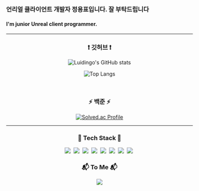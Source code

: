 ### 언리얼 클라이언트 개발자 정용표입니다. 잘 부탁드립니다 <br>
#### I'm junior Unreal client programmer. 

---
<div align="center">
  
</div>
<h3 align="center">❗ 깃허브 ❗</h3>
<div align="center">
  
  ![Luidingo's GitHub stats](https://github-readme-stats.vercel.app/api?username=Luidingo&show_icons=true&theme=dark)
</div>
<div align="center">
  
![Top Langs](https://github-readme-stats.vercel.app/api/top-langs/?username=Luidingo&layout=compact&theme=Darcula)
</div>
<br>

<h3 align="center">⚡ 백준 ⚡</h3>
<div align="center">
  
[![Solved.ac Profile](http://mazassumnida.wtf/api/generate_badge?boj=bobossjung)](https://solved.ac/bobossjung)
</div>

---
<h3 align="center">🔧 Tech Stack 🔨</h3>
<p align="center">
  <img src="https://img.shields.io/badge/C++-00599C?style=for-the-badge&logo=C%2B%2B&logoColor=white"/></a>&nbsp 
  <img src="https://img.shields.io/badge/Unreal Engine-0E1128?style=for-the-badge&logo=unrealengine&logoColor=white"/></a>&nbsp
  <img src="https://img.shields.io/badge/C Sharp-239120?style=for-the-badge&logo=csharp&logoColor=white"/></a>&nbsp 
  <img src="https://img.shields.io/badge/Unity-FFFFFF?style=for-the-badge&logo=unity&logoColor=black"/></a>&nbsp
  <img src="https://img.shields.io/badge/Javascript-ffb13b?style=for-the-badge&logo=javascript&logoColor=white"/></a>&nbsp 
  <img src="https://img.shields.io/badge/Java-007396?style=for-the-badge&logo=eclipseide&logoColor=white"/></a>&nbsp
  <img src="https://img.shields.io/badge/Html5-E34F26?style=for-the-badge&logo=html5&logoColor=white"/></a>&nbsp
  <img src="https://img.shields.io/badge/CSS-663399?style=for-the-badge&logo=css&logoColor=white"/></a>&nbsp
</p>
<h3 align="center">📬 To Me 📬</h3>
<p align="center">
  <a href="mailto:boboss4253@gmail.com"><img src="https://img.shields.io/badge/Gmail-d14836?style=flat-square&logo=Gmail&logoColor=white&link=boboss4253@gmail.com"/></a>
</p>
